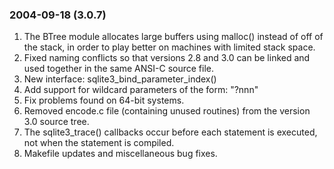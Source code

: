 ### 2004\-09\-18 (3\.0\.7\)

1. The BTree module allocates large buffers using malloc() instead of
 off of the stack, in order to play better on machines with limited
 stack space.
2. Fixed naming conflicts so that versions 2\.8 and 3\.0 can be
 linked and used together in the same ANSI\-C source file.
3. New interface: sqlite3\_bind\_parameter\_index()
4. Add support for wildcard parameters of the form: "?nnn"
5. Fix problems found on 64\-bit systems.
6. Removed encode.c file (containing unused routines) from the
 version 3\.0 source tree.
7. The sqlite3\_trace() callbacks occur before each statement
 is executed, not when the statement is compiled.
8. Makefile updates and miscellaneous bug fixes.



